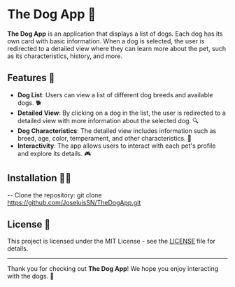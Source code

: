 # The Dog App 🐶

**The Dog App** is an application that displays a list of dogs. Each dog has its own card with basic information. When a dog is selected, the user is redirected to a detailed view where they can learn more about the pet, such as its characteristics, history, and more.

## Features 🌟

- **Dog List**: Users can view a list of different dog breeds and available dogs. 🐕
- **Detailed View**: By clicking on a dog in the list, the user is redirected to a detailed view with more information about the selected dog. 🔍
- **Dog Characteristics**: The detailed view includes information such as breed, age, color, temperament, and other characteristics. 📝
- **Interactivity**: The app allows users to interact with each pet's profile and explore its details. 🎮

## Installation 🧑‍💻

-- Clone the repository: git clone https://github.com/JoseluisSN/TheDogApp.git
    
## License 📄

This project is licensed under the MIT License - see the [LICENSE](LICENSE) file for details.

---

Thank you for checking out **The Dog App**! We hope you enjoy interacting with the dogs. 🐾
